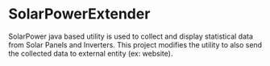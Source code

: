 # SolarPowerExtender
SolarPower java based utility is used to collect and display statistical data from Solar Panels and Inverters. This project modifies the utility to also send the collected data to external entity (ex: website).

